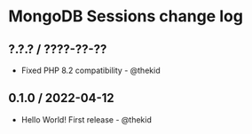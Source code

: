 MongoDB Sessions change log
===========================

## ?.?.? / ????-??-??

* Fixed PHP 8.2 compatibility - @thekid

## 0.1.0 / 2022-04-12

* Hello World! First release - @thekid